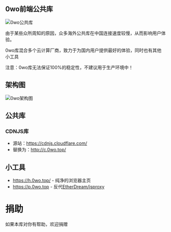 ## 0wo前端公共库
![0wo公共库](http://0wo.top/image/0wo公共库.jpg)

由于某些众所周知的原因，众多海外公共库在中国连接速度较慢，从而影响用户体验。

0wo库混合多个云计算厂商，致力于为国内用户提供最好的体验，同时也有其他小工具

注意：0wo库无法保证100%的稳定性，不建议用于生产环境中！

## 架构图
![0wo架构图](http://0wo.top/image/0wo架构图.png)

## 公共库

### CDNJS库
- 源站：https://cdnjs.cloudflare.com/
- 替换为：http://c.0wo.top/

## 小工具

- https://h.0wo.top/ - 纯净的浏览器主页
- https://p.0wo.top  - 反代[EtherDream/jsproxy](https://github.com/EtherDream/jsproxy)

# 捐助

如果本库对你有帮助，欢迎捐赠
